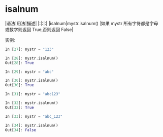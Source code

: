# isalnum

|语法|用法|描述|
|:|:|:|
|isalnum|mystr.isalnum()  |如果 mystr 所有字符都是字母或数字则返回 True,否则返回 False|

实例:

```python
In [27]: mystr = "123"

In [28]: mystr.isalnum()
Out[28]: True

In [29]: mystr = "abc"

In [30]: mystr.isalnum()
Out[30]: True

In [31]: mystr = "abc123"

In [32]: mystr.isalnum()
Out[32]: True

In [33]: mystr = "abc_123"

In [34]: mystr.isalnum()
Out[34]: False
```
